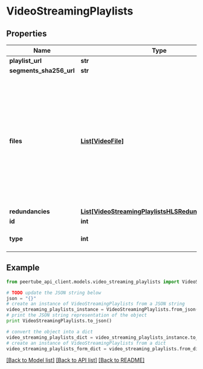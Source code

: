# VideoStreamingPlaylists


## Properties
Name | Type | Description | Notes
------------ | ------------- | ------------- | -------------
**playlist_url** | **str** |  | [optional] 
**segments_sha256_url** | **str** |  | [optional] 
**files** | [**List[VideoFile]**](VideoFile.md) | Video files associated to this playlist.  The difference with the root &#x60;files&#x60; property is that these files are fragmented, so they can be used in this streaming playlist (HLS, etc.)  | [optional] 
**redundancies** | [**List[VideoStreamingPlaylistsHLSRedundanciesInner]**](VideoStreamingPlaylistsHLSRedundanciesInner.md) |  | [optional] 
**id** | **int** |  | [optional] 
**type** | **int** | Playlist type: - &#x60;1&#x60;: HLS  | [optional] 

## Example

```python
from peertube_api_client.models.video_streaming_playlists import VideoStreamingPlaylists

# TODO update the JSON string below
json = "{}"
# create an instance of VideoStreamingPlaylists from a JSON string
video_streaming_playlists_instance = VideoStreamingPlaylists.from_json(json)
# print the JSON string representation of the object
print VideoStreamingPlaylists.to_json()

# convert the object into a dict
video_streaming_playlists_dict = video_streaming_playlists_instance.to_dict()
# create an instance of VideoStreamingPlaylists from a dict
video_streaming_playlists_form_dict = video_streaming_playlists.from_dict(video_streaming_playlists_dict)
```
[[Back to Model list]](../README.md#documentation-for-models) [[Back to API list]](../README.md#documentation-for-api-endpoints) [[Back to README]](../README.md)


